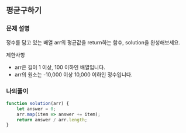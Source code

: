 ## 평균구하기
### 문제 설명
정수를 담고 있는 배열 arr의 평균값을 return하는 함수, solution을 완성해보세요.

제한사항
- arr은 길이 1 이상, 100 이하인 배열입니다.
- arr의 원소는 -10,000 이상 10,000 이하인 정수입니다.

### 나의풀이 
```jsx
function solution(arr) {
    let answer = 0;
    arr.map(item => answer += item);
    return answer / arr.length;
}
```
